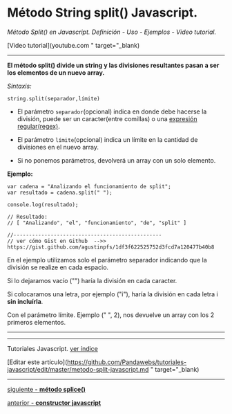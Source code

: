 # Método String split() Javascript.

*Método Split() en Javascript. Definición - Uso - Ejemplos - Video tutorial.*

[Video tutorial](youtube.com " target="_blank)

<hr>

**El método split() divide un string y las divisiones resultantes pasan a ser los elementos de un nuevo array.**

*Sintaxis:*

`string.split(separador,límite)`

* El parámetro `separador`(opcional) indica en donde debe hacerse la división, puede ser un caracter(entre comillas) o una [expresión regular(regex)](#).

* El parámetro `límite`(opcional) indica un límite en la cantidad de divisiones en el nuevo array.

* Si no ponemos parámetros, devolverá un array con un solo elemento.

**Ejemplo:**

```
var cadena = "Analizando el funcionamiento de split";
var resultado = cadena.split(" ");

console.log(resultado);

// Resultado:
// [ "Analizando", "el", "funcionamiento", "de", "split" ] 

//------------------------------------------------
// ver cómo Gist en Github  -->> https://gist.github.com/agustinpfs/1df3f622525752d3fcd7a120477b40b8
```


En el ejemplo utilizamos solo el parámetro separador indicando que la división se realize en cada espacio.

Si lo dejaramos vacío ("") haría la división en cada caracter.

Si colocaramos una letra, por ejemplo ("i"), haría la división en cada letra i __sin incluírla__.

Con el parámetro límite. Ejemplo (" ", 2), nos devuelve un array con los 2 primeros elementos.

<!-- CÓDIGO DE LA CONSOLA PARA SER EJECUTADO DISPONIBLE EN WEB(RunKit) http://pandawebs.net/metodo-split-javascript/ 
      
var cadena = "Analizando el funcionamiento de split";
var resultado = cadena.split(" ");

console.log(resultado);

-->

<hr>
<!-- CÓDIGO DE EJEMPLO EN PÁGINA WEB(JSFiddle embebido)
(ejecutar en web)
http://pandawebs.net/metodo-split-javascript/

<!DOCTYPE html>
<html>
  <body>

    <em>Crear array usando cada palabra de este string como elemento</em>
    <button onclick="miFuncion()">Crear array</button>
    <br>
    <p><strong>Nuevo Array:</strong></p>
    <p id="demo"></p>

    <script>
    
      function miFuncion() {
        var str = "Crear array usando cada palabra de este string como elemento";
        var res = str.split(" ");
        document.getElementById("demo").innerHTML = res;
      }

    </script>

  </body>
</html> -->



<hr>

Tutoriales Javascript. [ ver índice](http://pandawebs.net/tutoriales-javascript/)

[Editar este artículo](https://github.com/Pandawebs/tutoriales-javascript/edit/master/metodo-split-javascript.md " target="_blank)

<hr>

[siguiente - **método splice()**](https://github.com/Pandawebs/Tutoriales-Javascript/blob/master/articles/metodo-splice-javascript.md) 

[anterior - **constructor javascript**](https://github.com/Pandawebs/Tutoriales-Javascript/blob/master/articles/constructor-de-objetos-javascript.md)